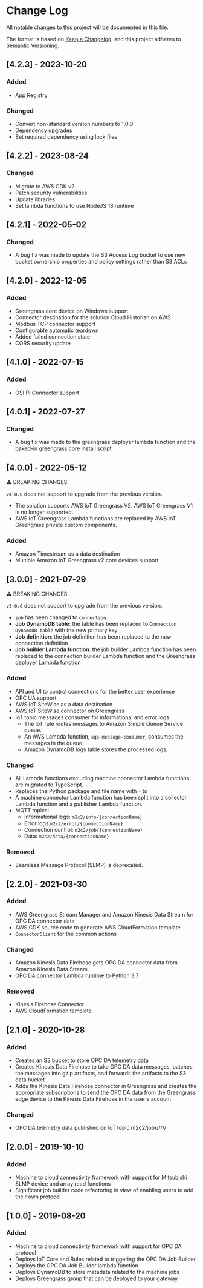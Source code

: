 # Change Log

All notable changes to this project will be documented in this file.

The format is based on [Keep a Changelog](https://keepachangelog.com/en/1.0.0/),
and this project adheres to [Semantic Versioning](https://semver.org/spec/v2.0.0.html).

## [4.2.3] - 2023-10-20

### Added
- App Registry

### Changed
- Convert non-standard version numbers to 1.0.0
- Dependency upgrades
- Set required dependency using lock files

## [4.2.2] - 2023-08-24

### Changed

- Migrate to AWS CDK v2
- Patch security vulnerabilities
- Update libraries
- Set lambda functions to use NodeJS 18 runtime

## [4.2.1] - 2022-05-02

### Changed

- A bug fix was made to update the S3 Access Log bucket to use new bucket ownership properties and policy settings rather than S3 ACLs

## [4.2.0] - 2022-12-05

### Added

- Greengrass core device on Windows support
- Connector destination for the solution Cloud Historian on AWS
- Modbus TCP connector support
- Configurable automatic teardown
- Added failed connection state
- CORS security update

## [4.1.0] - 2022-07-15

### Added

- OSI PI Connector support

## [4.0.1] - 2022-07-27

### Changed

- A bug fix was made to the greengrass deployer lambda function and the baked-in greengrass core install script

## [4.0.0] - 2022-05-12

⚠ BREAKING CHANGES

`v4.0.0` does not support to upgrade from the previous version.

- The solution supports AWS IoT Greengrass V2. AWS IoT Greengrass V1 is no longer supported.
- AWS IoT Greengrass Lambda functions are replaced by AWS IoT Greengrass private custom components.

### Added

- Amazon Timestream as a data destination
- Multiple Amazon IoT Greengrass v2 core devices support

## [3.0.0] - 2021-07-29

⚠ BREAKING CHANGES

`v3.0.0` does not support to upgrade from the previous version.

- `job` has been changed to `connection`.
- **Job DynamoDB table**: the table has been replaced to `Connection DynamoDB table` with the new primary key
- **Job definition**: the job definition has been replaced to the new connection definition
- **Job builder Lambda function**: the job builder Lambda function has been replaced to the connection builder Lambda function and the Greengrass deployer Lambda function

### Added

- API and UI to control connections for the better user experience
- OPC UA support
- AWS IoT SiteWise as a data destination
- AWS IoT SiteWise connector on Greengrass
- IoT topic messages consumer for informational and error logs
  - The IoT rule routes messages to Amazon Simple Queue Service queue.
  - An AWS Lambda function, `sqs-message-consumer`, consumes the messages in the queue.
  - Amazon DynamoDB logs table stores the processed logs.

### Changed

- All Lambda functions excluding machine connector Lambda functions are migrated to TypeScript.
- Replaces the Python package and file name with `-` to `_`
- A machine connector Lambda function has been split into a collector Lambda function and a publisher Lambda function.
- MQTT topics:
  - Informational logs: `m2c2/info/{connectionName}`
  - Error logs:`m2c2/error/{connectionName}`
  - Connection control: `m2c2/job/{connectionName}`
  - Data: `m2c2/data/{connectionName}`

### Removed

- Seamless Message Protocol (SLMP) is deprecated.

## [2.2.0] - 2021-03-30

### Added

- AWS Greengrass Stream Manager and Amazon Kinesis Data Stream for OPC DA connector data
- AWS CDK source code to generate AWS CloudFormation template
- `ConnectorClient` for the common actions

### Changed

- Amazon Kinesis Data Firehose gets OPC DA connector data from Amazon Kinesis Data Stream.
- OPC DA connector Lambda runtime to Python 3.7

### Removed

- Kinesis Firehose Connector
- AWS CloudFormation template

## [2.1.0] - 2020-10-28

### Added

- Creates an S3 bucket to store OPC DA telemetry data
- Creates Kinesis Data Firehose to take OPC DA data messages, batches the messages into gzip artifacts, and forwards the artifacts to the S3 data bucket
- Adds the Kinesis Data Firehose connector in Greengrass and creates the appropriate subscriptions to send the OPC DA data from the Greengrass edge device to the Kinesis Data Firehose in the user's account

### Changed

- OPC DA telemetry data published on IoT topic m2c2/job/<job-name>/<site-name>/<area>/<process>/<machine-name>/<tag-name>

## [2.0.0] - 2019-10-10

### Added

- Machine to cloud connectivity framework with support for Mitsubishi SLMP device and array read functions
- Significant job builder code refactoring in view of enabling users to add their own protocol

## [1.0.0] - 2019-08-20

### Added

- Machine to cloud connectivity framework with support for OPC DA protocol
- Deploys IoT Core and Rules related to triggering the OPC DA Job Builder
- Deploys the OPC DA Job Builder lambda function
- Deploys DynamoDB to store metadata related to the machine jobs
- Deploys Greengrass group that can be deployed to your gateway
